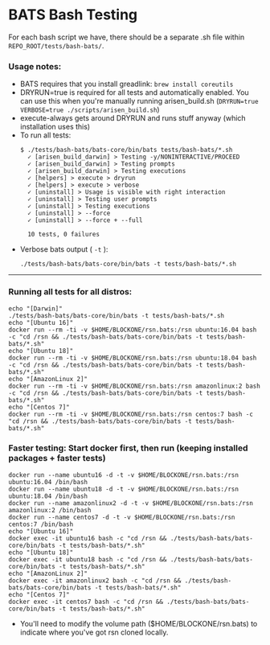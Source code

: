 # BATS Bash Testing

For each bash script we have, there should be a separate .sh file within `REPO_ROOT/tests/bash-bats/`.

### Usage notes:

- BATS requires that you install greadlink: `brew install coreutils`
- DRYRUN=true is required for all tests and automatically enabled. You can use this when you're manually running arisen_build.sh (`DRYRUN=true VERBOSE=true ./scripts/arisen_build.sh`)
- execute-always gets around DRYRUN and runs stuff anyway (which installation uses this)
- To run all tests: 
    ```
    $ ./tests/bash-bats/bats-core/bin/bats tests/bash-bats/*.sh
      ✓ [arisen_build_darwin] > Testing -y/NONINTERACTIVE/PROCEED
      ✓ [arisen_build_darwin] > Testing prompts
      ✓ [arisen_build_darwin] > Testing executions
      ✓ [helpers] > execute > dryrun
      ✓ [helpers] > execute > verbose
      ✓ [uninstall] > Usage is visible with right interaction
      ✓ [uninstall] > Testing user prompts
      ✓ [uninstall] > Testing executions
      ✓ [uninstall] > --force
      ✓ [uninstall] > --force + --full

      10 tests, 0 failures
    ```
- Verbose bats output ( `-t` ): 
  ```
  ./tests/bash-bats/bats-core/bin/bats -t tests/bash-bats/*.sh
  ```

---

### Running all tests for all distros:
```
echo "[Darwin]"
./tests/bash-bats/bats-core/bin/bats -t tests/bash-bats/*.sh 
echo "[Ubuntu 16]"
docker run --rm -ti -v $HOME/BLOCKONE/rsn.bats:/rsn ubuntu:16.04 bash -c "cd /rsn && ./tests/bash-bats/bats-core/bin/bats -t tests/bash-bats/*.sh"
echo "[Ubuntu 18]"
docker run --rm -ti -v $HOME/BLOCKONE/rsn.bats:/rsn ubuntu:18.04 bash -c "cd /rsn && ./tests/bash-bats/bats-core/bin/bats -t tests/bash-bats/*.sh"
echo "[AmazonLinux 2]"
docker run --rm -ti -v $HOME/BLOCKONE/rsn.bats:/rsn amazonlinux:2 bash -c "cd /rsn && ./tests/bash-bats/bats-core/bin/bats -t tests/bash-bats/*.sh"
echo "[Centos 7]"
docker run --rm -ti -v $HOME/BLOCKONE/rsn.bats:/rsn centos:7 bash -c "cd /rsn && ./tests/bash-bats/bats-core/bin/bats -t tests/bash-bats/*.sh"
```

### **Faster testing:** Start docker first, then run (keeping installed packages + faster tests)
```
docker run --name ubuntu16 -d -t -v $HOME/BLOCKONE/rsn.bats:/rsn ubuntu:16.04 /bin/bash
docker run --name ubuntu18 -d -t -v $HOME/BLOCKONE/rsn.bats:/rsn ubuntu:18.04 /bin/bash
docker run --name amazonlinux2 -d -t -v $HOME/BLOCKONE/rsn.bats:/rsn amazonlinux:2 /bin/bash
docker run --name centos7 -d -t -v $HOME/BLOCKONE/rsn.bats:/rsn centos:7 /bin/bash
echo "[Ubuntu 16]"
docker exec -it ubuntu16 bash -c "cd /rsn && ./tests/bash-bats/bats-core/bin/bats -t tests/bash-bats/*.sh"
echo "[Ubuntu 18]"
docker exec -it ubuntu18 bash -c "cd /rsn && ./tests/bash-bats/bats-core/bin/bats -t tests/bash-bats/*.sh"
echo "[AmazonLinux 2]"
docker exec -it amazonlinux2 bash -c "cd /rsn && ./tests/bash-bats/bats-core/bin/bats -t tests/bash-bats/*.sh"
echo "[Centos 7]"
docker exec -it centos7 bash -c "cd /rsn && ./tests/bash-bats/bats-core/bin/bats -t tests/bash-bats/*.sh"
```

- You'll need to modify the volume path ($HOME/BLOCKONE/rsn.bats) to indicate where you've got rsn cloned locally.

